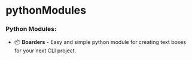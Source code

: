 # pythonModules
### Python Modules:
- :package:  __Boarders__ - Easy and simple python module for creating text boxes for your next CLI project.
